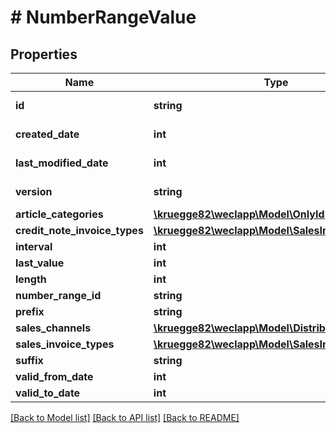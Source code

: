 # # NumberRangeValue

## Properties

Name | Type | Description | Notes
------------ | ------------- | ------------- | -------------
**id** | **string** |  | [optional] [readonly]
**created_date** | **int** |  | [optional] [readonly]
**last_modified_date** | **int** |  | [optional] [readonly]
**version** | **string** |  | [optional] [readonly]
**article_categories** | [**\kruegge82\weclapp\Model\OnlyId[]**](OnlyId.md) |  | [optional]
**credit_note_invoice_types** | [**\kruegge82\weclapp\Model\SalesInvoiceType[]**](SalesInvoiceType.md) |  | [optional]
**interval** | **int** |  | [optional]
**last_value** | **int** |  | [optional]
**length** | **int** |  | [optional]
**number_range_id** | **string** |  | [optional]
**prefix** | **string** |  | [optional]
**sales_channels** | [**\kruegge82\weclapp\Model\DistributionChannel[]**](DistributionChannel.md) |  | [optional]
**sales_invoice_types** | [**\kruegge82\weclapp\Model\SalesInvoiceType[]**](SalesInvoiceType.md) |  | [optional]
**suffix** | **string** |  | [optional]
**valid_from_date** | **int** |  | [optional]
**valid_to_date** | **int** |  | [optional]

[[Back to Model list]](../../README.md#models) [[Back to API list]](../../README.md#endpoints) [[Back to README]](../../README.md)
